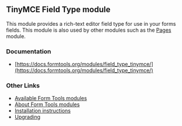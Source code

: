 ## TinyMCE Field Type module

This module provides a rich-text editor field type for use in your forms fields. This module is also used by other
modules such as the [Pages](https://docs.formtools.org/modules/pages/) module. 


### Documentation

- [https://docs.formtools.org/modules/field_type_tinymce/](https://docs.formtools.org/modules/field_type_tinymce/)


### Other Links

- [Available Form Tools modules](https://modules.formtools.org/)
- [About Form Tools modules](https://docs.formtools.org/userdoc/modules/) 
- [Installation instructions](https://docs.formtools.org/userdoc/modules/installing/)
- [Upgrading](https://docs.formtools.org/userdoc/modules/upgrading/)
